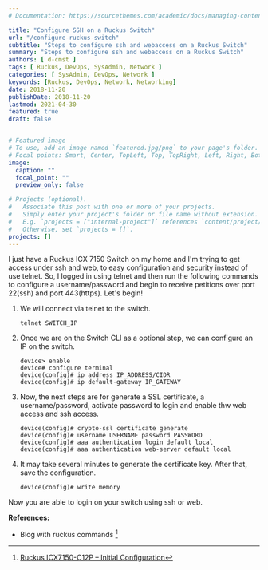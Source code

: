```yaml
---
# Documentation: https://sourcethemes.com/academic/docs/managing-content/

title: "Configure SSH on a Ruckus Switch"
url: "/configure-ruckus-switch"
subtitle: "Steps to configure ssh and webaccess on a Ruckus Switch"
summary: "Steps to configure ssh and webaccess on a Ruckus Switch"
authors: [ d-cmst ]
tags: [ Ruckus, DevOps, SysAdmin, Network ]
categories: [ SysAdmin, DevOps, Network ]
keywords: [Ruckus, DevOps, Network, Networking]
date: 2018-11-20
publishDate: 2018-11-20
lastmod: 2021-04-30
featured: true
draft: false


# Featured image
# To use, add an image named `featured.jpg/png` to your page's folder.
# Focal points: Smart, Center, TopLeft, Top, TopRight, Left, Right, BottomLeft, Bottom, BottomRight.
image:
  caption: ""
  focal_point: ""
  preview_only: false

# Projects (optional).
#   Associate this post with one or more of your projects.
#   Simply enter your project's folder or file name without extension.
#   E.g. `projects = ["internal-project"]` references `content/project/deep-learning/index.md`.
#   Otherwise, set `projects = []`.
projects: []
---
```


I just have a Ruckus ICX 7150 Switch on my home and I'm trying to get access under ssh and web, to easy configuration and security instead of use telnet.
So, I logged in using telnet and then run the following commands to configure a username/password and begin to receive petitions over port 22(ssh) and port 443(https).
Let's begin!

1. We will connect via telnet to the switch.

    ```shell
    telnet SWITCH_IP
    ```

1. Once we are on the Switch CLI as a optional step, we can configure an IP on the switch.

    ```shell
    device> enable
    device# configure terminal
    device(config)# ip address IP_ADDRESS/CIDR
    device(config)# ip default-gateway IP_GATEWAY
    ```

1. Now, the next steps are for generate a SSL certificate, a username/password, activate password to login and enable thw web access and ssh access.

    ```shell
    device(config)# crypto-ssl certificate generate
    device(config)# username USERNAME password PASSWORD
    device(config)# aaa authentication login default local
    device(config)# aaa authentication web-server default local
    ```

1. It may take several minutes to generate the certificate key. After that, save the configuration.

    ```shell
    device(config)# write memory
    ```

Now you are able to login on your switch using ssh or web.

**References:**

- Blog with ruckus commands [^1]

[^1]: [Ruckus ICX7150-C12P – Initial Configuration](https://docs.ruckuswireless.com/fastiron/08.0.50/fastiron-08050-commandref/GUID-E60DB55B-5E68-40EC-A999-73C6C071EFF7.html)
